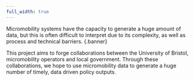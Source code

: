 ```yaml
---
full_width: true
---
```


Micromobility systems have the capacity to generate a huge amount of data, but this is often difficult to interpret due to its complexity, as well as process and technical barriers.
{.banner}

This project aims to forge collaborations between the University of Bristol, micromobility operators and local government. Through these collaborations, we hope to use micromobility data to generate a huge number of timely, data driven policy outputs. 
